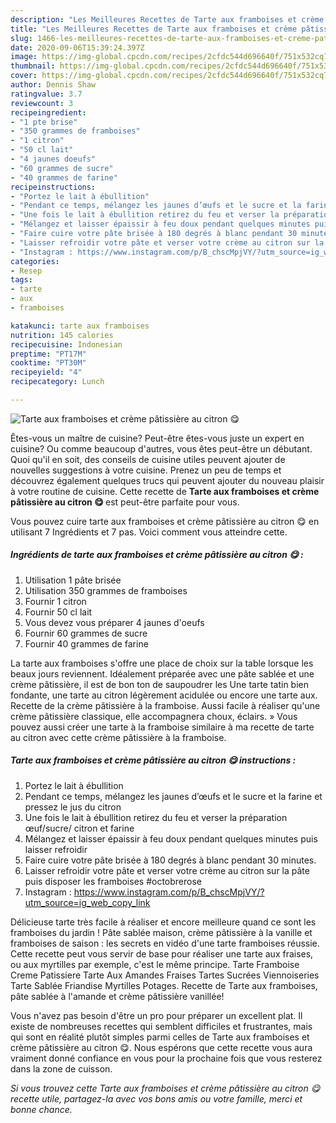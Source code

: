 ```yaml
---
description: "Les Meilleures Recettes de Tarte aux framboises et crème pâtissière au citron 😋"
title: "Les Meilleures Recettes de Tarte aux framboises et crème pâtissière au citron 😋"
slug: 1466-les-meilleures-recettes-de-tarte-aux-framboises-et-creme-patissiere-au-citron
date: 2020-09-06T15:39:24.397Z
image: https://img-global.cpcdn.com/recipes/2cfdc544d696640f/751x532cq70/tarte-aux-framboises-et-creme-patissiere-au-citron-😋-photo-principale-de-la-recette.jpg
thumbnail: https://img-global.cpcdn.com/recipes/2cfdc544d696640f/751x532cq70/tarte-aux-framboises-et-creme-patissiere-au-citron-😋-photo-principale-de-la-recette.jpg
cover: https://img-global.cpcdn.com/recipes/2cfdc544d696640f/751x532cq70/tarte-aux-framboises-et-creme-patissiere-au-citron-😋-photo-principale-de-la-recette.jpg
author: Dennis Shaw
ratingvalue: 3.7
reviewcount: 3
recipeingredient:
- "1 pte brise"
- "350 grammes de framboises"
- "1 citron"
- "50 cl lait"
- "4 jaunes doeufs"
- "60 grammes de sucre"
- "40 grammes de farine"
recipeinstructions:
- "Portez le lait à ébullition"
- "Pendant ce temps, mélangez les jaunes d’œufs et le sucre et la farine et pressez le jus du citron"
- "Une fois le lait à ébullition retirez du feu et verser la préparation œuf/sucre/ citron et farine"
- "Mélangez et laisser épaissir à feu doux pendant quelques minutes puis laisser refroidir"
- "Faire cuire votre pâte brisée à 180 degrés à blanc pendant 30 minutes."
- "Laisser refroidir votre pâte et verser votre crème au citron sur la pâte puis disposer les framboises #octobrerose"
- "Instagram : https://www.instagram.com/p/B_chscMpjVY/?utm_source=ig_web_copy_link"
categories:
- Resep
tags:
- tarte
- aux
- framboises

katakunci: tarte aux framboises 
nutrition: 145 calories
recipecuisine: Indonesian
preptime: "PT17M"
cooktime: "PT30M"
recipeyield: "4"
recipecategory: Lunch

---
```



![Tarte aux framboises et crème pâtissière au citron 😋](https://img-global.cpcdn.com/recipes/2cfdc544d696640f/751x532cq70/tarte-aux-framboises-et-creme-patissiere-au-citron-😋-photo-principale-de-la-recette.jpg)

Êtes-vous un maître de cuisine? Peut-être êtes-vous juste un expert en cuisine? Ou comme beaucoup d'autres, vous êtes peut-être un débutant. Quoi qu'il en soit, des conseils de cuisine utiles peuvent ajouter de nouvelles suggestions à votre cuisine. Prenez un peu de temps et découvrez également quelques trucs qui peuvent ajouter du nouveau plaisir à votre routine de cuisine. Cette recette de <strong> Tarte aux framboises et crème pâtissière au citron 😋 </strong> est peut-être parfaite pour vous.

<!--inarticleads1-->

Vous pouvez cuire tarte aux framboises et crème pâtissière au citron 😋 en utilisant 7 Ingrédients et 7 pas. Voici comment vous atteindre cette.

##### Ingrédients de tarte aux framboises et crème pâtissière au citron 😋 :

1. Utilisation 1 pâte brisée
1. Utilisation 350 grammes de framboises
1. Fournir 1 citron
1. Fournir 50 cl lait
1. Vous devez vous préparer 4 jaunes d&#39;oeufs
1. Fournir 60 grammes de sucre
1. Fournir 40 grammes de farine


La tarte aux framboises s&#39;offre une place de choix sur la table lorsque les beaux jours reviennent. Idéalement préparée avec une pâte sablée et une crème pâtissière, il est de bon ton de saupoudrer les Une tarte tatin bien fondante, une tarte au citron légèrement acidulée ou encore une tarte aux. Recette de la crème pâtissière à la framboise. Aussi facile à réaliser qu&#39;une crème pâtissière classique, elle accompagnera choux, éclairs. » Vous pouvez aussi créer une tarte à la framboise similaire à ma recette de tarte au citron avec cette crème pâtissière à la framboise. 

<!--inarticleads2-->

##### Tarte aux framboises et crème pâtissière au citron 😋 instructions :

1. Portez le lait à ébullition
1. Pendant ce temps, mélangez les jaunes d’œufs et le sucre et la farine et pressez le jus du citron
1. Une fois le lait à ébullition retirez du feu et verser la préparation œuf/sucre/ citron et farine
1. Mélangez et laisser épaissir à feu doux pendant quelques minutes puis laisser refroidir
1. Faire cuire votre pâte brisée à 180 degrés à blanc pendant 30 minutes.
1. Laisser refroidir votre pâte et verser votre crème au citron sur la pâte puis disposer les framboises #octobrerose
1. Instagram : https://www.instagram.com/p/B_chscMpjVY/?utm_source=ig_web_copy_link


Délicieuse tarte très facile à réaliser et encore meilleure quand ce sont les framboises du jardin ! Pâte sablée maison, crème pâtissière à la vanille et framboises de saison : les secrets en vidéo d&#39;une tarte framboises réussie. Cette recette peut vous servir de base pour réaliser une tarte aux fraises, ou aux myrtilles par exemple, c&#39;est le même principe. Tarte Framboise Creme Patissiere Tarte Aux Amandes Fraises Tartes Sucrées Viennoiseries Tarte Sablée Friandise Myrtilles Potages. Recette de Tarte aux framboises, pâte sablée à l&#39;amande et crème pâtissière vanillée! 

<!--inarticleads1-->

<p>
Vous n'avez pas besoin d'être un pro pour préparer un excellent plat. Il existe de nombreuses recettes qui semblent difficiles et frustrantes, mais qui sont en réalité plutôt simples parmi celles de Tarte aux framboises et crème pâtissière au citron 😋. Nous espérons que cette recette vous aura vraiment donné confiance en vous pour la prochaine fois que vous resterez dans la zone de cuisson.
</p>

<p>
<i>Si vous trouvez cette Tarte aux framboises et crème pâtissière au citron 😋 recette utile, partagez-la avec vos bons amis ou votre famille, merci et bonne chance.</i>
</p>
